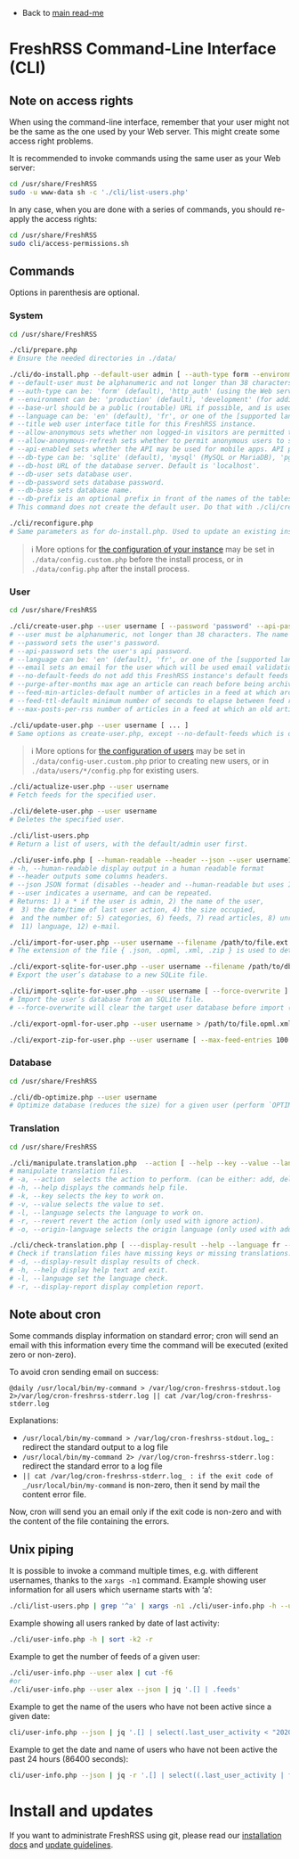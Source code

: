 * Back to [main read-me](../README.md)

# FreshRSS Command-Line Interface (CLI)

## Note on access rights

When using the command-line interface, remember that your user might not be the same as the one used by your Web server.
This might create some access right problems.

It is recommended to invoke commands using the same user as your Web server:

```sh
cd /usr/share/FreshRSS
sudo -u www-data sh -c './cli/list-users.php'
```

In any case, when you are done with a series of commands, you should re-apply the access rights:

```sh
cd /usr/share/FreshRSS
sudo cli/access-permissions.sh
```


## Commands

Options in parenthesis are optional.

### System

```sh
cd /usr/share/FreshRSS

./cli/prepare.php
# Ensure the needed directories in ./data/

./cli/do-install.php --default-user admin [ --auth-type form --environment production --base-url https://rss.example.net --language en --title FreshRSS --allow-anonymous --allow-anonymous-refresh --api-enabled --db-type sqlite --db-host localhost:3306 --db-user freshrss --db-password dbPassword123 --db-base freshrss --db-prefix freshrss_ ]
# --default-user must be alphanumeric and not longer than 38 characters. The default user of this FreshRSS instance, used as the public user for anonymous reading.
# --auth-type can be: 'form' (default), 'http_auth' (using the Web server access control), 'none' (dangerous).
# --environment can be: 'production' (default), 'development' (for additional log messages).
# --base-url should be a public (routable) URL if possible, and is used for push (WebSub), for some API functions (e.g. favicons), and external URLs in FreshRSS.
# --language can be: 'en' (default), 'fr', or one of the [supported languages](../app/i18n/).
# --title web user interface title for this FreshRSS instance.
# --allow-anonymous sets whether non logged-in visitors are permitted to see the default user's feeds.
# --allow-anonymous-refresh sets whether to permit anonymous users to start the refresh process.
# --api-enabled sets whether the API may be used for mobile apps. API passwords must be set for individual users.
# --db-type can be: 'sqlite' (default), 'mysql' (MySQL or MariaDB), 'pgsql' (PostgreSQL).
# --db-host URL of the database server. Default is 'localhost'.
# --db-user sets database user.
# --db-password sets database password.
# --db-base sets database name.
# --db-prefix is an optional prefix in front of the names of the tables. We suggest using 'freshrss_' (default).
# This command does not create the default user. Do that with ./cli/create-user.php.

./cli/reconfigure.php
# Same parameters as for do-install.php. Used to update an existing installation.
```

> ℹ️ More options for [the configuration of your instance](../config.default.php#L3-L5) may be set in `./data/config.custom.php` before the install process, or in `./data/config.php` after the install process.

### User

```sh
cd /usr/share/FreshRSS

./cli/create-user.php --user username [ --password 'password' --api-password 'api_password' --language en --email user@example.net --token 'longRandomString' --no-default-feeds --purge-after-months 3 --feed-min-articles-default 50 --feed-ttl-default 3600 --since-hours-posts-per-rss 168 --max-posts-per-rss 400 ]
# --user must be alphanumeric, not longer than 38 characters. The name of the user to be created/updated.
# --password sets the user's password.
# --api-password sets the user's api password.
# --language can be: 'en' (default), 'fr', or one of the [supported languages](../app/i18n/).
# --email sets an email for the user which will be used email validation if it forced email validation is enabled.
# --no-default-feeds do not add this FreshRSS instance's default feeds to the user during creation.
# --purge-after-months max age an article can reach before being archived. Default is '3'.
# --feed-min-articles-default number of articles in a feed at which archiving will pause. Default is '50'.
# --feed-ttl-default minimum number of seconds to elapse between feed refreshes. Default is '3600'.
# --max-posts-per-rss number of articles in a feed at which an old article will be archived before a new article is added. Default is '200'.

./cli/update-user.php --user username [ ... ]
# Same options as create-user.php, except --no-default-feeds which is only available for create-user.php.
```

> ℹ️ More options for [the configuration of users](../config-user.default.php#L3-L5) may be set in `./data/config-user.custom.php` prior to creating new users, or in `./data/users/*/config.php` for existing users.

```sh
./cli/actualize-user.php --user username
# Fetch feeds for the specified user.

./cli/delete-user.php --user username
# Deletes the specified user.

./cli/list-users.php
# Return a list of users, with the default/admin user first.

./cli/user-info.php [ --human-readable --header --json --user username1 --user username2 ... ]
# -h, --human-readable display output in a human readable format
# --header outputs some columns headers.
# --json JSON format (disables --header and --human-readable but uses ISO Zulu format for dates).
# --user indicates a username, and can be repeated.
# Returns: 1) a * if the user is admin, 2) the name of the user,
#  3) the date/time of last user action, 4) the size occupied,
#  and the number of: 5) categories, 6) feeds, 7) read articles, 8) unread articles, 9) favourites, 10) tags,
#  11) language, 12) e-mail.

./cli/import-for-user.php --user username --filename /path/to/file.ext
# The extension of the file { .json, .opml, .xml, .zip } is used to detect the type of import.

./cli/export-sqlite-for-user.php --user username --filename /path/to/db.sqlite
# Export the user’s database to a new SQLite file.

./cli/import-sqlite-for-user.php --user username [ --force-overwrite ] --filename /path/to/db.sqlite
# Import the user’s database from an SQLite file.
# --force-overwrite will clear the target user database before import (import only works on an empty user database).

./cli/export-opml-for-user.php --user username > /path/to/file.opml.xml

./cli/export-zip-for-user.php --user username [ --max-feed-entries 100 ] > /path/to/file.zip
```

### Database

```sh
cd /usr/share/FreshRSS

./cli/db-optimize.php --user username
# Optimize database (reduces the size) for a given user (perform `OPTIMIZE TABLE` in MySQL, `VACUUM` in SQLite)
```

### Translation

```sh
cd /usr/share/FreshRSS

./cli/manipulate.translation.php  --action [ --help --key --value --language --revert --origin-language ]
# manipulate translation files.
# -a, --action  selects the action to perform. (can be either: add, delete, exist, format, or ignore)
# -h, --help displays the commands help file.
# -k, --key selects the key to work on.
# -v, --value selects the value to set.
# -l, --language selects the language to work on.
# -r, --revert revert the action (only used with ignore action).
# -o, --origin-language selects the origin language (only used with add language action).

./cli/check-translation.php [ ---display-result --help --language fr --display-report ]
# Check if translation files have missing keys or missing translations.
# -d, --display-result display results of check.
# -h, --help display help text and exit.
# -l, --language set the language check.
# -r, --display-report display completion report.
```

## Note about cron

Some commands display information on standard error; cron will send an email with this information every time the command will be executed (exited zero or non-zero).

To avoid cron sending email on success:

```text
@daily /usr/local/bin/my-command > /var/log/cron-freshrss-stdout.log 2>/var/log/cron-freshrss-stderr.log || cat /var/log/cron-freshrss-stderr.log
```

Explanations:

* `/usr/local/bin/my-command > /var/log/cron-freshrss-stdout.log`_ : redirect the standard output to a log file
* `/usr/local/bin/my-command 2> /var/log/cron-freshrss-stderr.log` : redirect the standard error to a log file
* `|| cat /var/log/cron-freshrss-stderr.log_ : if the exit code of _/usr/local/bin/my-command` is non-zero, then it send by mail the content error file.

Now, cron will send you an email only if the exit code is non-zero and with the content of the file containing the errors.


## Unix piping

It is possible to invoke a command multiple times, e.g. with different usernames, thanks to the `xargs -n1` command.
Example showing user information for all users which username starts with ‘a’:

```sh
./cli/list-users.php | grep '^a' | xargs -n1 ./cli/user-info.php -h --user
```

Example showing all users ranked by date of last activity:

```sh
./cli/user-info.php -h | sort -k2 -r
```

Example to get the number of feeds of a given user:

```sh
./cli/user-info.php --user alex | cut -f6
#or
./cli/user-info.php --user alex --json | jq '.[] | .feeds'
```

Example to get the name of the users who have not been active since a given date:

```sh
cli/user-info.php --json | jq '.[] | select(.last_user_activity < "2020-05-01") | .user'
```

Example to get the date and name of users who have not been active the past 24 hours (86400 seconds):

```sh
cli/user-info.php --json | jq -r '.[] | select((.last_user_activity | fromdate) < (now - 86400)) | [.last_user_activity, .user] | @csv'
```

# Install and updates

If you want to administrate FreshRSS using git, please read our [installation docs](https://freshrss.github.io/FreshRSS/en/admins/03_Installation.html)
and [update guidelines](https://freshrss.github.io/FreshRSS/en/admins/04_Updating.html).
